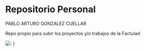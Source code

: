 # Repositorio Personal
PABLO ARTURO GONZALEZ CUELLAR<br />

Repo propio para subir los proyectos y/o trabajos de la Factulad<br />

![: ) ](https://softwarewebsas.com/public/images/blog/dev.jpg)

